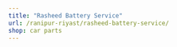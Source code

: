 ```yaml
---
title: "Rasheed Battery Service"
url: /ranipur-riyast/rasheed-battery-service/
shop: car parts
---
```

